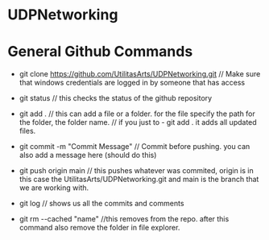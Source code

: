 # UDPNetworking


# General Github Commands

- git clone https://github.com/UtilitasArts/UDPNetworking.git
// Make sure that windows credentials are logged in by someone that has access

-  git status
// this checks the status of the github repository

- git add .
// this can add a file or a folder. for the file specify the path for the folder, the folder name.
// if you just to - git add . it adds all updated files. 

- git commit -m "Commit Message"
// Commit before pushing. you can also add a message here (should do this)

- git push origin main
// this pushes whatever was commited, origin is in this case the UtilitasArts/UDPNetworking.git and main is the branch that we are working with.

- git log 
// shows us all the commits and comments

-  git rm --cached "name"
//this removes from the repo. after this command also remove the folder in file explorer.

